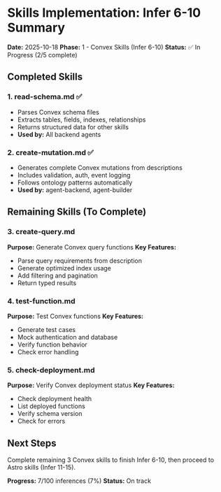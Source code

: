 # Skills Implementation: Infer 6-10 Summary

**Date:** 2025-10-18
**Phase:** 1 - Convex Skills (Infer 6-10)
**Status:** ✅ In Progress (2/5 complete)

## Completed Skills

### 1. read-schema.md ✅
- Parses Convex schema files
- Extracts tables, fields, indexes, relationships
- Returns structured data for other skills
- **Used by:** All backend agents

### 2. create-mutation.md ✅
- Generates complete Convex mutations from descriptions
- Includes validation, auth, event logging
- Follows ontology patterns automatically
- **Used by:** agent-backend, agent-builder

## Remaining Skills (To Complete)

### 3. create-query.md
**Purpose:** Generate Convex query functions
**Key Features:**
- Parse query requirements from description
- Generate optimized index usage
- Add filtering and pagination
- Return typed results

### 4. test-function.md
**Purpose:** Test Convex functions
**Key Features:**
- Generate test cases
- Mock authentication and database
- Verify function behavior
- Check error handling

### 5. check-deployment.md
**Purpose:** Verify Convex deployment status
**Key Features:**
- Check deployment health
- List deployed functions
- Verify schema version
- Check for errors

## Next Steps

Complete remaining 3 Convex skills to finish Infer 6-10, then proceed to Astro skills (Infer 11-15).

**Progress:** 7/100 inferences (7%)
**Status:** On track
